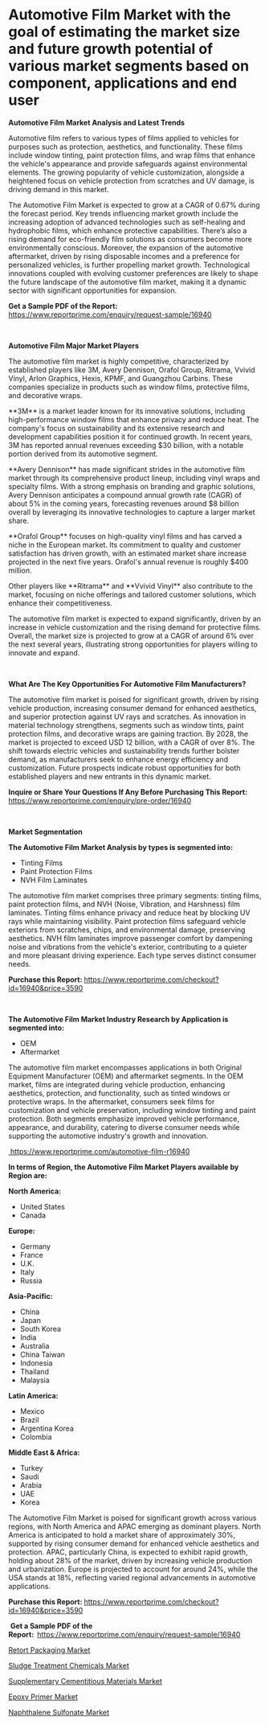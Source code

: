 <p><h1>Automotive Film Market with the goal of estimating the market size and future growth potential of various market segments based on component, applications and end user</h1></p><p><strong>Automotive Film Market Analysis and Latest Trends</strong></p>
<p><p>Automotive film refers to various types of films applied to vehicles for purposes such as protection, aesthetics, and functionality. These films include window tinting, paint protection films, and wrap films that enhance the vehicle's appearance and provide safeguards against environmental elements. The growing popularity of vehicle customization, alongside a heightened focus on vehicle protection from scratches and UV damage, is driving demand in this market.</p><p>The Automotive Film Market is expected to grow at a CAGR of 0.67% during the forecast period. Key trends influencing market growth include the increasing adoption of advanced technologies such as self-healing and hydrophobic films, which enhance protective capabilities. There’s also a rising demand for eco-friendly film solutions as consumers become more environmentally conscious. Moreover, the expansion of the automotive aftermarket, driven by rising disposable incomes and a preference for personalized vehicles, is further propelling market growth. Technological innovations coupled with evolving customer preferences are likely to shape the future landscape of the automotive film market, making it a dynamic sector with significant opportunities for expansion.</p></p>
<p><strong>Get a Sample PDF of the Report:&nbsp;</strong> <a href="https://www.reportprime.com/enquiry/request-sample/16940?utm_campaign=97&utm_medium=2&utm_source=Github&utm_content=ia&utm_term=18032025&utm_id=automotive-film">https://www.reportprime.com/enquiry/request-sample/16940</a></p>
<p>&nbsp;</p>
<p><strong>Automotive Film Major Market Players</strong></p>
<p><p>The automotive film market is highly competitive, characterized by established players like 3M, Avery Dennison, Orafol Group, Ritrama, Vvivid Vinyl, Arlon Graphics, Hexis, KPMF, and Guangzhou Carbins. These companies specialize in products such as window films, protective films, and decorative wraps.</p><p>**3M** is a market leader known for its innovative solutions, including high-performance window films that enhance privacy and reduce heat. The company's focus on sustainability and its extensive research and development capabilities position it for continued growth. In recent years, 3M has reported annual revenues exceeding $30 billion, with a notable portion derived from its automotive segment.</p><p>**Avery Dennison** has made significant strides in the automotive film market through its comprehensive product lineup, including vinyl wraps and specialty films. With a strong emphasis on branding and graphic solutions, Avery Dennison anticipates a compound annual growth rate (CAGR) of about 5% in the coming years, forecasting revenues around $8 billion overall by leveraging its innovative technologies to capture a larger market share.</p><p>**Orafol Group** focuses on high-quality vinyl films and has carved a niche in the European market. Its commitment to quality and customer satisfaction has driven growth, with an estimated market share increase projected in the next five years. Orafol's annual revenue is roughly $400 million.</p><p>Other players like **Ritrama** and **Vvivid Vinyl** also contribute to the market, focusing on niche offerings and tailored customer solutions, which enhance their competitiveness. </p><p>The automotive film market is expected to expand significantly, driven by an increase in vehicle customization and the rising demand for protective films. Overall, the market size is projected to grow at a CAGR of around 6% over the next several years, illustrating strong opportunities for players willing to innovate and expand.</p></p>
<p>&nbsp;</p>
<p><strong>What Are The Key Opportunities For Automotive Film Manufacturers?</strong></p>
<p><p>The automotive film market is poised for significant growth, driven by rising vehicle production, increasing consumer demand for enhanced aesthetics, and superior protection against UV rays and scratches. As innovation in material technology strengthens, segments such as window tints, paint protection films, and decorative wraps are gaining traction. By 2028, the market is projected to exceed USD 12 billion, with a CAGR of over 8%. The shift towards electric vehicles and sustainability trends further bolster demand, as manufacturers seek to enhance energy efficiency and customization. Future prospects indicate robust opportunities for both established players and new entrants in this dynamic market.</p></p>
<p><strong>Inquire or Share Your Questions If Any Before Purchasing This Report:</strong> <a href="https://www.reportprime.com/enquiry/pre-order/16940?utm_campaign=97&utm_medium=2&utm_source=Github&utm_content=ia&utm_term=18032025&utm_id=automotive-film">https://www.reportprime.com/enquiry/pre-order/16940</a></p>
<p>&nbsp;</p>
<p><strong>Market Segmentation</strong></p>
<p><strong>The Automotive Film Market Analysis by types is segmented into:</strong></p>
<p><ul><li>Tinting Films</li><li>Paint Protection Films</li><li>NVH Film Laminates</li></ul></p>
<p><p>The automotive film market comprises three primary segments: tinting films, paint protection films, and NVH (Noise, Vibration, and Harshness) film laminates. Tinting films enhance privacy and reduce heat by blocking UV rays while maintaining visibility. Paint protection films safeguard vehicle exteriors from scratches, chips, and environmental damage, preserving aesthetics. NVH film laminates improve passenger comfort by dampening noise and vibrations from the vehicle's exterior, contributing to a quieter and more pleasant driving experience. Each type serves distinct consumer needs.</p></p>
<p><strong>Purchase this Report:&nbsp;</strong><a href="https://www.reportprime.com/checkout?id=16940&price=3590&utm_campaign=97&utm_medium=2&utm_source=Github&utm_content=ia&utm_term=18032025&utm_id=automotive-film">https://www.reportprime.com/checkout?id=16940&price=3590</a></p>
<p>&nbsp;</p>
<p><strong>The Automotive Film Market Industry Research by Application is segmented into:</strong></p>
<p><ul><li>OEM</li><li>Aftermarket</li></ul></p>
<p><p>The automotive film market encompasses applications in both Original Equipment Manufacturer (OEM) and aftermarket segments. In the OEM market, films are integrated during vehicle production, enhancing aesthetics, protection, and functionality, such as tinted windows or protective wraps. In the aftermarket, consumers seek films for customization and vehicle preservation, including window tinting and paint protection. Both segments emphasize improved vehicle performance, appearance, and durability, catering to diverse consumer needs while supporting the automotive industry's growth and innovation.</p></p>
<p><a href="https://www.reportprime.com/automotive-film-r16940?utm_campaign=97&utm_medium=2&utm_source=Github&utm_content=ia&utm_term=18032025&utm_id=automotive-film">&nbsp;https://www.reportprime.com/automotive-film-r16940</a></p>
<p><strong>In terms of Region, the Automotive Film Market Players available by Region are:</strong></p>
<p>
    <p> <strong> North America: </strong>
        <ul>
            <li>United States</li>
            <li>Canada</li>
        </ul>
        </p> 
    <p> <strong> Europe: </strong>
        <ul>
            <li>Germany</li>
            <li>France</li>
            <li>U.K.</li>
            <li>Italy</li>
            <li>Russia</li>
        </ul>
        </p> 
    <p> <strong> Asia-Pacific: </strong>
        <ul>
            <li>China</li>
            <li>Japan</li>
            <li>South Korea</li>
            <li>India</li>
            <li>Australia</li>
            <li>China Taiwan</li>
            <li>Indonesia</li>
            <li>Thailand</li>
            <li>Malaysia</li>
        </ul>
        </p> 
    <p> <strong> Latin America: </strong>
        <ul>
            <li>Mexico</li>
            <li>Brazil</li>
            <li>Argentina Korea</li>
            <li>Colombia</li>
        </ul>
        </p> 
    <p> <strong> Middle East & Africa: </strong>
        <ul>
            <li>Turkey</li>
            <li>Saudi</li>
            <li>Arabia</li>
            <li>UAE</li>
            <li>Korea</li>
        </ul>
    </p>
    </p>
<p><p>The Automotive Film Market is poised for significant growth across various regions, with North America and APAC emerging as dominant players. North America is anticipated to hold a market share of approximately 30%, supported by rising consumer demand for enhanced vehicle aesthetics and protection. APAC, particularly China, is expected to exhibit rapid growth, holding about 28% of the market, driven by increasing vehicle production and urbanization. Europe is projected to account for around 24%, while the USA stands at 18%, reflecting varied regional advancements in automotive applications.</p></p>
<p><strong>Purchase this Report: </strong><a href="https://www.reportprime.com/checkout?id=16940&price=3590&utm_campaign=97&utm_medium=2&utm_source=Github&utm_content=ia&utm_term=18032025&utm_id=automotive-film">https://www.reportprime.com/checkout?id=16940&price=3590</a></p>
<p>&nbsp;<strong>Get a Sample PDF of the Report:&nbsp;&nbsp;</strong><a href="https://www.reportprime.com/enquiry/request-sample/16940?utm_campaign=97&utm_medium=2&utm_source=Github&utm_content=ia&utm_term=18032025&utm_id=automotive-film">https://www.reportprime.com/enquiry/request-sample/16940</a></p>
<p><strong></strong></p>
<p><p><a href="https://github.com/botocniveda/Market-Research-Report-List-1/blob/main/retort-packaging-market.md?utm_campaign=97&utm_medium=2&utm_source=Github&utm_content=ia&utm_term=18032025&utm_id=automotive-film">Retort Packaging Market</a></p><p><a href="https://github.com/danitkeavyx7/Market-Research-Report-List-1/blob/main/sludge-treatment-chemicals-market.md?utm_campaign=97&utm_medium=2&utm_source=Github&utm_content=ia&utm_term=18032025&utm_id=automotive-film">Sludge Treatment Chemicals Market</a></p><p><a href="https://github.com/taffouasaoka/Market-Research-Report-List-1/blob/main/supplementary-cementitious-materials-market.md?utm_campaign=97&utm_medium=2&utm_source=Github&utm_content=ia&utm_term=18032025&utm_id=automotive-film">Supplementary Cementitious Materials Market</a></p><p><a href="https://github.com/cordaysamaya/Market-Research-Report-List-1/blob/main/epoxy-primer-market.md?utm_campaign=97&utm_medium=2&utm_source=Github&utm_content=ia&utm_term=18032025&utm_id=automotive-film">Epoxy Primer Market</a></p><p><a href="https://github.com/kuciakkukalo/Market-Research-Report-List-1/blob/main/naphthalene-sulfonate-market.md?utm_campaign=97&utm_medium=2&utm_source=Github&utm_content=ia&utm_term=18032025&utm_id=automotive-film">Naphthalene Sulfonate Market</a></p></p>